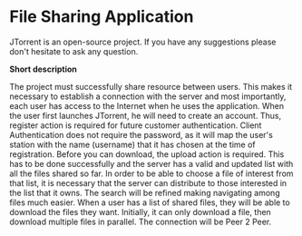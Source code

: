 File Sharing Application
======
JTorrent is an open-source project. If you have any suggestions please don't hesitate to ask any question.

**Short description**

  The project must successfully share resource between users. This makes it necessary to establish a connection with the server and most importantly, each user has access to the Internet when he uses the application.
  When the user first launches JTorrent, he will need to create an account. Thus, register action is required for future customer authentication.
  Client Authentication does not require the password, as it will map the user's station with the name (username) that it has chosen at the time of registration.
  Before you can download, the upload action is required. This has to be done successfully and the server has a valid and updated list with all the files shared so far.
  In order to be able to choose a file of interest from that list, it is necessary that the server can distribute to those interested in the list that it owns. The search will be refined making navigating among files much easier.
When a user has a list of shared files, they will be able to download the files they want. Initially, it can only download a file, then download multiple files in parallel.
  The connection will be Peer 2 Peer.
